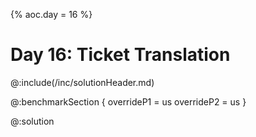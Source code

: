 {% aoc.day = 16 %}

# Day 16: Ticket Translation

@:include(/inc/solutionHeader.md)

@:benchmarkSection {
    overrideP1 = us
    overrideP2 = us
}

@:solution